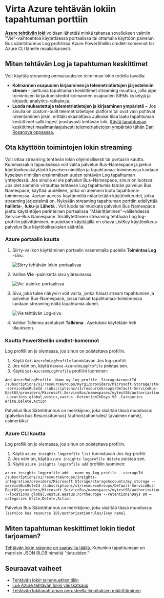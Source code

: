 <properties
    pageTitle="Virtauttaa Azure tehtävän lokiin tapahtuman porttiin | Microsoft Azure"
    description="Opettele virtauttaa Azure tehtävän lokin tapahtuma-porttiin."
    authors="johnkemnetz"
    manager="rboucher"
    editor=""
    services="monitoring-and-diagnostics"
    documentationCenter="monitoring-and-diagnostics"/>

<tags
    ms.service="monitoring-and-diagnostics"
    ms.workload="na"
    ms.tgt_pltfrm="na"
    ms.devlang="na"
    ms.topic="article"
    ms.date="10/03/2016"
    ms.author="johnkem"/>

# <a name="stream-the-azure-activity-log-to-event-hubs"></a>Virta Azure tehtävän lokiin tapahtuman porttiin
[**Azure tehtävän loki**](./monitoring-overview-activity-logs.md) voidaan lähettää minkä tahansa sovelluksen valmiin "Vie"-vaihtoehtoa käytettäessä portaalissa tai ottamalla käyttöön palvelun Bus sääntötunnus Log profiilissa Azure PowerShellin cmdlet-komennot tai Azure CLI lähelle reaaliaikaisesti.

## <a name="what-you-can-do-with-the-activity-log-and-event-hubs"></a>Miten tehtävän Log ja tapahtuman keskittimet
Voit käyttää streaming ominaisuuksien toiminnan lokin todella tavoilla:

- **Kolmannen osapuolen kirjaaminen ja telemetriatietojen järjestelmiin stream** – jaettuina tapahtuman keskittimet streaming muuttuu, jolla pipe toimintojen kirjautumistiedot kolmannen osapuolen SIEMs kyselyjä ja kirjaudu analytics-ratkaisuja.
- **Luoda mukautettuja telemetriatietojen ja kirjaaminen ympäristö** – Jos sinulla on custom-built telemetriatietojen platform tai ovat vain pohtivat rakentaminen jokin, erittäin skaalattava Julkaise tilaa laatu tapahtuman keskittimet sallii ingest joustavasti tehtävän loki. [Käytä tapahtuman keskittimet maailmanlaajuisesti telemetriatietojen ympäristö tähän Dan Rosanova oppaassa.](https://azure.microsoft.com/documentation/videos/build-2015-designing-and-sizing-a-global-scale-telemetry-platform-on-azure-event-Hubs/)

## <a name="enable-streaming-of-the-activity-log"></a>Ota käyttöön toimintojen lokin streaming
Voit ottaa streaming tehtävän lokin ohjelmallisesti tai portaalin kautta. Kummassakin tapauksessa voit valita palvelun Bus-Namespace ja jaetun käyttöoikeuskäytäntö kyseisen nimitilan ja tapahtumaa-toiminnossa luodaan kyseisen nimitilan ensimmäisen uuden tehtävän Log tapahtuman yhteydessä. Jos sinulla ei ole palvelun Bus-Namespace, sinun on luotava. Jos olet aiemmin virtauttaa tehtävän Log tapahtumia tämän palvelun Bus Namespace, käyttää uudelleen, jotka on aiemmin luotu tapahtuma-toiminnossa. Jaetun access-käytännöllä määritetään käyttöoikeudet, jotka streaming järjestelmä on. Nykyään streaming tapahtuman porttiin edellyttää **hallinta**-, **luku**-ja **Lähetä** . Voit luoda tai muokata palvelun Bus Namespace jaettu käytäntöjen perinteinen portaalissa "Määrittäminen"-välilehdessä Service-Bus Namespace. Sisällytettävien streaming tehtävän Log log-profiilin päivittäminen, muutoksen käyttäjällä on oltava ListKey käyttöoikeus-palvelun Bus käyttöoikeuksien sääntöä.

### <a name="via-azure-portal"></a>Azure portaalin kautta 
1. Siirry-valikon käyttäminen portaalin vasemmalla puolella **Toimintaa Log** -sivu.

    ![Siirry tehtävän lokin-portaalissa](./media/monitoring-overview-activity-logs/activity-logs-portal-navigate.png)
2. Valitse **Vie** -painiketta sivu yläreunassa.

    ![Vie-painike-portaalissa](./media/monitoring-overview-activity-logs/activity-logs-portal-export.png)
3. Sivu, joka tulee näkyviin voit valita, jonka haluat stream tapahtumien ja palvelun Bus-Namespace, jossa haluat tapahtumaa-toiminnossa luodaan streaming näitä tapahtumia alueet.

    ![Vie tehtävän Log-sivu](./media/monitoring-overview-activity-logs/activity-logs-portal-export-blade.png)
4. Valitse Tallenna asetukset **Tallenna** . Asetuksia käytetään heti tilaukseen.


### <a name="via-powershell-cmdlets"></a>Kautta PowerShellin cmdlet-komennot
Log profiili on jo olemassa, jos sinun on poistettava profiilin.

1. Käytä `Get-AzureRmLogProfile` tunnistavan Jos log-profiili
2. Jos näin on, käytä `Remove-AzureRmLogProfile` poistaa sen.
3. Käytä `Set-AzureRmLogProfile` profiilin luominen:

```
Add-AzureRmLogProfile -Name my_log_profile -StorageAccountId /subscriptions/s1/resourceGroups/myrg1/providers/Microsoft.Storage/storageAccounts/my_storage -serviceBusRuleId /subscriptions/s1/resourceGroups/Default-ServiceBus-EastUS/providers/Microsoft.ServiceBus/namespaces/mytestSB/authorizationrules/RootManageSharedAccessKey -Locations global,westus,eastus -RetentionInDays 90 -Categories Write,Delete,Action
```

Palvelun Bus Sääntötunnus on merkkijono, joka sisältää tässä muodossa: {palvelun bus Resurssitunnus} /authorizationrules/ {avaimen name}, esimerkiksi 

### <a name="via-azure-cli"></a>Azure CLI kautta
Log profiili on jo olemassa, jos sinun on poistettava profiilin.

1. Käytä `azure insights logprofile list` tunnistavan Jos log-profiili
2. Jos näin on, käytä `azure insights logprofile delete` poistaa sen.
3. Käytä `azure insights logprofile add` profiilin luominen:

```
azure insights logprofile add --name my_log_profile --storageId /subscriptions/s1/resourceGroups/insights-integration/providers/Microsoft.Storage/storageAccounts/my_storage --serviceBusRuleId /subscriptions/s1/resourceGroups/Default-ServiceBus-EastUS/providers/Microsoft.ServiceBus/namespaces/mytestSB/authorizationrules/RootManageSharedAccessKey --locations global,westus,eastus,northeurope --retentionInDays 90 –categories Write,Delete,Action
```

Palvelun Bus Sääntötunnus on merkkijono, joka sisältää tässä muodossa: `{service bus resource ID}/authorizationrules/{key name}`.
 
## <a name="how-do-i-consume-the-log-data-from-event-hubs"></a>Miten tapahtuman keskittimet lokin tiedot tarjoaman?
[Tehtävän lokin rakenne on saatavilla täällä](./monitoring-overview-activity-logs.md). Kuhunkin tapahtumaan on matriisin JSON BLOB nimeltä "tietueiden."

## <a name="next-steps"></a>Seuraavat vaiheet
- [Tehtävän lokin tallennustilan tiliin](./monitoring-archive-activity-log.md)
- [Lue Azure tehtävän lokin yleiskatsaus](./monitoring-overview-activity-logs.md)
- [Tehtävän lokitapahtuman perusteella ilmoituksen määrittäminen](./insights-auditlog-to-webhook-email.md)
